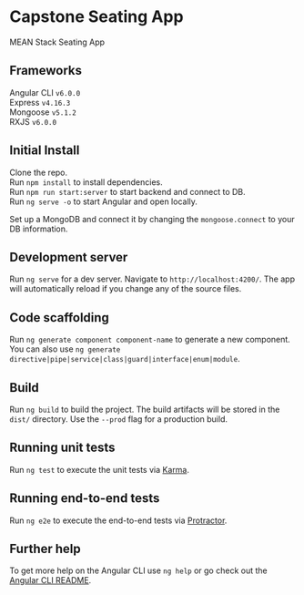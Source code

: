 # Capstone Seating App

MEAN Stack Seating App

## Frameworks
Angular CLI `v6.0.0` <br>
Express `v4.16.3` <br>
Mongoose `v5.1.2` <br>
RXJS `v6.0.0` <br>

## Initial Install

Clone the repo. <br>
Run `npm install` to install dependencies. <br>
Run `npm run start:server` to start backend and connect to DB. <br>
Run `ng serve -o` to start Angular and open locally. <br>

Set up a MongoDB and connect it by changing the `mongoose.connect` to your DB information.

## Development server

Run `ng serve` for a dev server. Navigate to `http://localhost:4200/`. The app will automatically reload if you change any of the source files.

## Code scaffolding

Run `ng generate component component-name` to generate a new component. You can also use `ng generate directive|pipe|service|class|guard|interface|enum|module`.

## Build

Run `ng build` to build the project. The build artifacts will be stored in the `dist/` directory. Use the `--prod` flag for a production build.

## Running unit tests

Run `ng test` to execute the unit tests via [Karma](https://karma-runner.github.io).

## Running end-to-end tests

Run `ng e2e` to execute the end-to-end tests via [Protractor](http://www.protractortest.org/).

## Further help

To get more help on the Angular CLI use `ng help` or go check out the [Angular CLI README](https://github.com/angular/angular-cli/blob/master/README.md).
